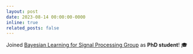 ```yaml
---
layout: post
date: 2023-08-14 00:00:00-0000
inline: true
related_posts: false
---
```


Joined [Bayesian Learning for Signal Processing Group](https://blsp-group.github.io/) as **PhD student**! 🎓